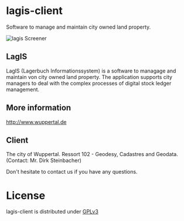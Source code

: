 lagis-client
============

Software to manage and maintain city owned land property.


![lagis Screener](http://www.cismet.de/images/projects/screener/lagis.png)

LagIS
-----
LagIS (Lagerbuch Informationssystem) is a software to managage and maintain von city owned land property. The application supports city managers to deal with the complex processes of digital stock ledger management.

More information
-----
http://www.wuppertal.de

Client
-----
The city of Wuppertal. Ressort 102 - Geodesy, Cadastres and Geodata. (Contact: Mr. Dirk Steinbacher)


Don't hesitate to contact us if you have any questions.

License
=======

lagis-client is distributed under [GPLv3](https://github.com/cismet/lagis-client/blob/dev/LICENSE)
